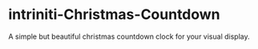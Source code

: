 # intriniti-Christmas-Countdown
A simple but beautiful christmas countdown clock for your visual display.
